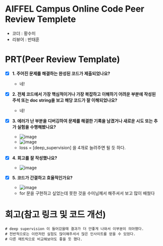# AIFFEL Campus Online Code Peer Review Templete
- 코더 : 황수미
- 리뷰어 : 반태훈


# PRT(Peer Review Template)
- [x]  **1. 주어진 문제를 해결하는 완성된 코드가 제출되었나요?**
    - 네!
    
- [x]  **2. 전체 코드에서 가장 핵심적이거나 가장 복잡하고 이해하기 어려운 부분에 작성된 
주석 또는 doc string을 보고 해당 코드가 잘 이해되었나요?**
    - 네!
        
- [x]  **3. 에러가 난 부분을 디버깅하여 문제를 해결한 기록을 남겼거나
새로운 시도 또는 추가 실험을 수행해봤나요?**
    - ![image](https://github.com/user-attachments/assets/735acf49-e1f2-4ad8-827f-34674ba29b4b)
    - ![image](https://github.com/user-attachments/assets/5eaf0f70-c6a0-4ade-90a5-6e191355d689)
    - loss = [deep_supervision] 을 4개로 늘려주면 될 듯 하다.

        
- [x]  **4. 회고를 잘 작성했나요?**
    - ![image](https://github.com/user-attachments/assets/109d55ab-1151-451d-96b9-848083c4a1ed)

        
- [x]  **5. 코드가 간결하고 효율적인가요?**
    - ![image](https://github.com/user-attachments/assets/01783e6e-3328-4ba4-9510-50c717ba6022)
    - for 문을 구현하고 싶었는데 못한 것을 수미님께서 해주셔서 보고 많이 배웠다


# 회고(참고 링크 및 코드 개선)
```
# deep supervision 이 들어갔을때 결과가 더 안좋게 나와서 이부분이 의아했다.
# 전반적으로는 이런저런 실험도 많이해주셔서 많은 인사이트를 얻을 수 있었다.
# 다른 메트릭으로 비교해보아도 좋을 듯 했다.
```

